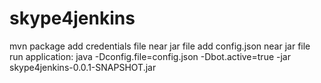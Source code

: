 # skype4jenkins
mvn package
add credentials file near jar file
add config.json near jar file
run application:
java -Dconfig.file=config.json -Dbot.active=true -jar skype4jenkins-0.0.1-SNAPSHOT.jar
